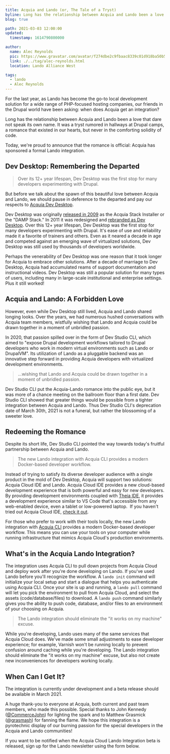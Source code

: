 ```yaml
---
title: Acquia and Lando (or, The Tale of a Tryst)
byline: Long has the relationship between Acquia and Lando been a love that dare not speak its own name. Today, we're proud to announce that the romance is official - Acquia has sponsored a formal Lando integration.
blog: true

path: 2021-03-03 12:00:00
updated:
  timestamp: 1614790800000

author:
  name: Alec Reynolds
  pic: https://www.gravatar.com/avatar/f274dbe2c9fbaac8339c01d918ba50b5
  link: ./../tag/alec-reynolds.html
  location: Lando Alliance West

tags:
  - lando
  - Alec Reynolds
---
```


For the last year, as Lando has become the go-to local development solution for a wide range of PHP-focused hosting companies, our friends in the Drupal world have been asking: when does Acquia get an integration?

Long has the relationship between Acquia and Lando been a love that dare not speak its own name. It was a tryst rumored in hallways at Drupal camps, a romance that existed in our hearts, but never in the comforting solidity of code.

Today, we're proud to announce that the romance is official: Acquia has sponsored a formal Lando integration.

## Dev Desktop: Remembering the Departed

> Over its 12+ year lifespan, Dev Desktop was the first stop for many developers experimenting with Drupal.

But before we talk about the spawn of this beautiful love between Acquia and Lando, we should pause in deference to the departed and pay our respects to [Acquia Dev Desktop](https://dev.acquia.com/blog/announcing-acquia-dev-desktop-end-life).

Dev Desktop was originally [released in 2009](https://www.acquia.com/blog/acquia-stack-installer-aka-damp) as the Acquia Stack Installer or the "DAMP Stack." In 2011 it was redesigned and [rebranded as Dev Desktop](https://twitter.com/christefano/status/44485845968891904). Over this 12+ year lifespan, Dev Desktop was the first stop for many developers experimenting with Drupal. It's ease of use and reliability made it a favorite of trainers and others. Even as it neared a decade in age and competed against an emerging wave of virtualized solutions, Dev Desktop was still used by thousands of developers worldwide.

Perhaps the venerability of Dev Desktop was one reason that it took longer for Acquia to embrace other solutions. After a decade of marriage to Dev Desktop, Acquia had accumulated reams of support documentation and instructional videos. Dev Desktop was still a popular solution for many types of users, including many in large-scale institutional and enterprise settings. Plus it still worked!

## Acquia and Lando: A Forbidden Love

However, even while Dev Desktop still lived, Acquia and Lando shared longing looks. Over the years, we had numerous hushed conversations with Acquia team members, wistfully wishing that Lando and Acquia could be drawn together in a moment of unbridled passion.

In 2020, that passion spilled over in the form of Dev Studio CLI, which aimed to "expose Drupal development workflows tailored to Drupal developers who work in modern virtual environments such as Lando or DrupalVM". Its utilization of Lando as a pluggable backend was an innovative step forward in providing Acquia developers with virtualized development environments.

> ...wishing that Lando and Acquia could be drawn together in a moment of unbridled passion.

Dev Studio CLI put the Acquia-Lando romance into the public eye, but it was more of a chance meeting on the ballroom floor than a first date. Dev Studio CLI showed that greater things would be possible from a tighter integration between Acquia and Lando. Thus Dev Studio CLI's deprecation date of March 30th, 2021 is not a funeral, but rather the blossoming of a sweeter love.

## Redeeming the Romance

Despite its short life, Dev Studio CLI pointed the way towards today's fruitful partnership between Acquia and Lando.

> The new Lando integration with Acquia CLI provides a modern Docker-based developer workflow.

Instead of trying to satisfy its diverse developer audience with a single product in the mold of Dev Desktop, Acquia will support two solutions: Acquia Cloud IDE and Lando. Acquia Cloud IDE provides a new cloud-based development experience that is both powerful and easy for new developers. By providing development environments coupled with [Theia IDE](https://theia-ide.org/), it provides a development experience similar to VS Code that's accessible from any web-enabled device, even a tablet or low-powered laptop.  If you haven't tried out Acquia Cloud IDE, [check it out](https://www.acquia.com/products/drupal-cloud/cloud-ide).

For those who prefer to work with their tools locally, the new Lando integration with [Acquia CLI](https://docs.acquia.com/acquia-cli/) provides a modern Docker-based developer workflow. This means you can use your tools on your computer while running infrastructure that mimics Acquia Cloud's production environments.

## What's in the Acquia Lando Integration?

The integration uses Acquia CLI to pull down projects from Acquia Cloud and deploy work after you're done developing on Lando. If you've used Lando before you'll recognize the workflow. A `lando init` command will initialize your local setup and start a dialogue that helps you authenticate using Acquia CLI. Once your site is up and running, a `lando pull` command will let you pick the environment to pull from Acquia Cloud, and select the assets (code/database/files) to download. A `lando push` command similarly gives you the ability to push code, database, and/or files to an environment of your choosing on Acquia.

> The Lando integration should eliminate the "it works on my machine" excuse.

While you're developing, Lando uses many of the same services that Acquia Cloud does. We've made some small adjustments to ease developer experience; for example, Varnish won't be running locally to prevent confusion around caching while you're developing. The Lando integration should eliminate the "it works on my machine" excuse, but also not create new inconveniences for developers working locally.

## When Can I Get It?

The integration is currently under development and a beta release should be available in March 2021.

A huge thank-you to everyone at Acquia, both current and past team members, who made this possible. Special thanks to John Kennedy ([@CommerceJohn](https://twitter.com/CommerceJohn)) for lighting the spark and to Matthew Grasmick ([@grasmash](https://twitter.com/grasmash)) for fanning the flame. We hope this integration is a pyrotechnic display of our burning passion for the special developers in the Acquia and Lando communities!

If you want to be notified when the Acquia Cloud Lando Integration beta is released, sign up for the Lando newsletter using the form below.
